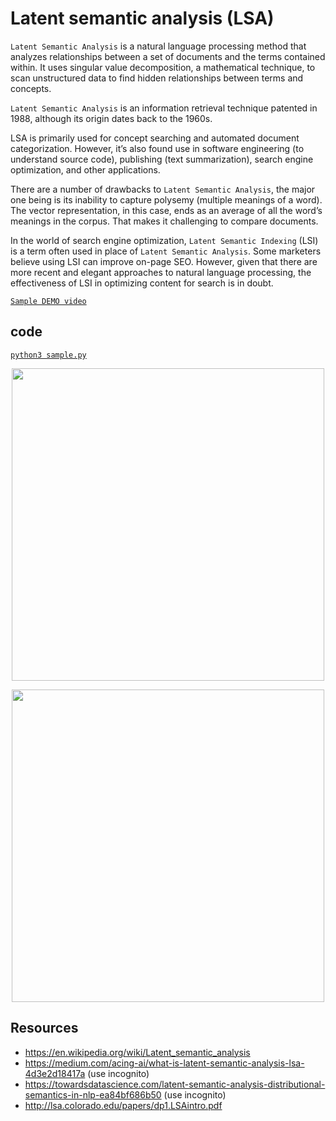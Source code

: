 # Latent semantic analysis (LSA) 
`Latent Semantic Analysis` is a natural language processing method that analyzes relationships between a set of documents and the terms contained within. It uses singular value decomposition, a mathematical technique, to scan unstructured data to find hidden relationships between terms and concepts.

`Latent Semantic Analysis` is an information retrieval technique patented in 1988, although its origin dates back to the 1960s.

LSA is primarily used for concept searching and automated document categorization. However, it’s also found use in software engineering (to understand source code), publishing (text summarization), search engine optimization, and other applications.

There are a number of drawbacks to `Latent Semantic Analysis`, the major one being is its inability to capture polysemy (multiple meanings of a word). The vector representation, in this case, ends as an average of all the word’s meanings in the corpus. That makes it challenging to compare documents.

In the world of search engine optimization, `Latent Semantic Indexing` (LSI) is a term often used in place of `Latent Semantic Analysis`. Some marketers believe using LSI can improve on-page SEO.  However, given that there are more recent and elegant approaches to natural language processing, the effectiveness of LSI in optimizing content for search is in doubt.

[`Sample DEMO video`](
https://upload.wikimedia.org/wikipedia/commons/transcoded/7/70/Topic_model_scheme.webm/Topic_model_scheme.webm.480p.vp9.webm#t=00:00:01,00:00:17.600
)  


## code 
[`python3 sample.py`](./sample.py)
<p align="center">
  <img src="https://cdn.xlstat.com/media/feature/0001/02/thumb_1228_feature_medium.png" width="500">
</p>
<p align="center">
  <img src="https://miro.medium.com/max/383/1*n_n8EJwVv_n2BqlwjD92nw.png" width="500">
</p>

## Resources
+ https://en.wikipedia.org/wiki/Latent_semantic_analysis
+ https://medium.com/acing-ai/what-is-latent-semantic-analysis-lsa-4d3e2d18417a (use incognito)
+ https://towardsdatascience.com/latent-semantic-analysis-distributional-semantics-in-nlp-ea84bf686b50 (use incognito)
+ http://lsa.colorado.edu/papers/dp1.LSAintro.pdf


